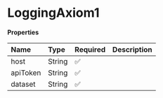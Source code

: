 # LoggingAxiom1

**Properties**

| Name     | Type   | Required | Description |
| :------- | :----- | :------- | :---------- |
| host     | String | ✅       |             |
| apiToken | String | ✅       |             |
| dataset  | String | ✅       |             |
